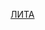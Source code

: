 [ЛИТА](https://onedrive.live.com/?authkey=%21ANp7LjWiMXJD7UA&id=28173A3F5226D915%2112945&cid=28173A3F5226D915)
